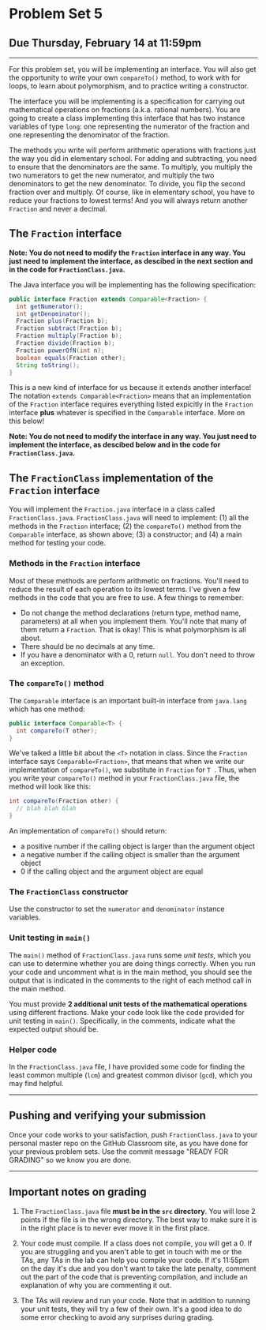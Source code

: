 # Problem Set 5
## Due Thursday, February 14 at 11:59pm
---

For this problem set, you will be implementing an interface. You will also get the opportunity to write your own `compareTo()` method, to work with for loops, to learn about polymorphism, and to practice writing a constructor.

The interface you will be implementing is a specification for carrying out mathematical operations on fractions (a.k.a. rational numbers). You are going to create a class implementing this interface that has two instance variables of type `long`: one representing the numerator of the fraction and one representing the denominator of the fraction. 

The methods you write will perform arithmetic operations with fractions just the way you did in elementary school. For adding and subtracting, you need to ensure that the denominators are the same. To multiply, you multiply the two numerators to get the new numerator, and multiply the two denominators to get the new denominator. To divide, you flip the second fraction over and multiply. Of course, like in elementary school, you have to reduce your fractions to lowest terms! And you will always return another `Fraction` and never a decimal.

## The `Fraction` interface

**Note: You do not need to modify the `Fraction` interface in any way. You just need to implement the interface, as descibed in the next section and in the code for `FractionClass.java`.**

The Java interface you will be implementing has the following specification:

```java
public interface Fraction extends Comparable<Fraction> {
  int getNumerator();
  int getDenominator();
  Fraction plus(Fraction b);
  Fraction subtract(Fraction b);
  Fraction multiply(Fraction b);
  Fraction divide(Fraction b);
  Fraction powerOfN(int n);
  boolean equals(Fraction other);
  String toString();
}
```

This is a new kind of interface for us because it extends another interface! The notation `extends Comparable<Fraction>` means that an implementation of the `Fraction` interface requires everything listed expicitly in the `Fraction` interface **plus** whatever is specified in the `Comparable` interface. More on this below! 

**Note: You do not need to modify the interface in any way. You just need to implement the interface, as descibed below and in the code for `FractionClass.java`.**

## The `FractionClass` implementation of the `Fraction` interface

You will implement the `Fraction.java` interface in a class called `FractionClass.java`. `FractionClass.java` will need to implement: (1) all the methods in the `Fraction` interface; (2) the `compareTo()` method from the `Comparable` interface, as shown above; (3) a constructor; and (4) a main method for testing your code.

### Methods in the `Fraction` interface
Most of these methods are perform arithmetic on fractions. You'll need to reduce the result of each operation to its lowest terms. I've given a few methods in the code that you are free to use. A few things to remember: 

* Do not change the method declarations (return type, method name, parameters) at all when you implement them. You'll note that many of them return a `Fraction`. That is okay! This is what polymorphism is all about.
* There should be no decimals at any time.
* If you have a denominator with a 0, return `null`. You don't need to throw an exception.

### The `compareTo()` method

The `Comparable` interface is an important built-in interface from `java.lang` which has one method:

```java
public interface Comparable<T> {
  int compareTo(T other);
}
```

We've talked a little bit about the `<T>` notation in class. Since the `Fraction` interface says `Comparable<Fraction>`, that means that when we write our implementation of `compareTo()`, we substitute in `Fraction` for `T `. Thus, when you write your `compareTo()` method in your `FractionClass.java` file, the method will look like this:

```java
int compareTo(Fraction other) {
  // blah blah blah
}
```

An implementation of `compareTo()` should return: 

* a positive number if the calling object is larger than the argument object
* a negative number if the calling object is smaller than the argument object
* 0 if the calling object and the argument object are equal

### The `FractionClass` constructor
Use the constructor to set the `numerator` and `denominator` instance variables.

### Unit testing in `main()`
The `main()` method of `FractionClass.java` runs some *unit tests*, which you can use to determine whether you are doing things correctly. When you run your code and uncomment what is in the main method, you should see the output that is indicated in the comments to the right of each method call in the main method.

You must provide **2 additional unit tests of the mathematical operations** using different fractions. Make your code look like the code provided for unit testing in `main()`. Specifically, in the comments, indicate what the expected output should be.

### Helper code
In the `FractionClass.java` file, I have provided some code for finding the least common multiple (`lcm`) and greatest common divisor (`gcd`), which you may find helpful.

---

## Pushing and verifying your submission

Once your code works to your satisfaction, push `FractionClass.java` to your personal master repo on the GitHub Classroom site, as you have done for your previous problem sets. Use the commit message "READY FOR GRADING" so we know you are done. 

---

## Important notes on grading

1. The `FractionClass.java` file **must be in the `src` directory**. You will lose 2 points if the file is in the wrong directory. The best way to make sure it is in the right place is to never ever move it in the first place.

2. Your code must compile. If a class does not compile, you will get a 0. If you are struggling and you aren't able to get in touch with me or the TAs, any TAs in the lab can help you compile your code. If it's 11:55pm on the day it's due and you don't want to take the late penalty, comment out the part of the code that is preventing compilation, and include an explanation of why you are commenting it out.

3. The TAs will review and run your code. Note that in addition to running your unit tests, they will try a few of their own. It's a good idea to do some error checking to avoid any surprises during grading.
